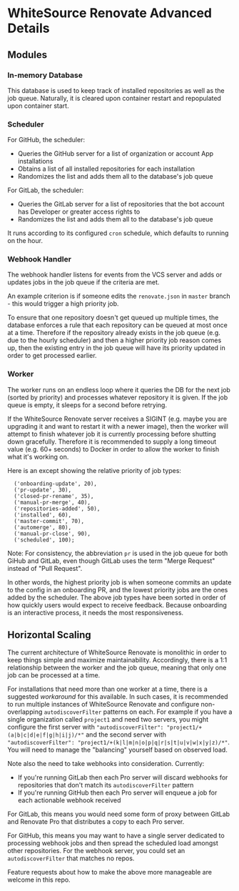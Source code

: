 # WhiteSource Renovate Advanced Details

## Modules

### In-memory Database

This database is used to keep track of installed repositories as well as the job queue. Naturally, it is cleared upon container restart and repopulated upon container start.

### Scheduler

For GitHub, the scheduler:

- Queries the GitHub server for a list of organization or account App installations
- Obtains a list of all installed repositories for each installation
- Randomizes the list and adds them all to the database's job queue

For GitLab, the scheduler:

- Queries the GitLab server for a list of repositories that the bot account has Developer or greater access rights to
- Randomizes the list and adds them all to the database's job queue

It runs according to its configured `cron` schedule, which defaults to running on the hour.

### Webhook Handler

The webhook handler listens for events from the VCS server and adds or updates jobs in the job queue if the criteria are met.

An example criterion is if someone edits the `renovate.json` in `master` branch - this would trigger a high priority job.

To ensure that one repository doesn't get queued up multiple times, the database enforces a rule that each repository can be queued at most once at a time. Therefore if the repository already exists in the job queue (e.g. due to the hourly scheduler) and then a higher priority job reason comes up, then the existing entry in the job queue will have its priority updated in order to get processed earlier.

### Worker

The worker runs on an endless loop where it queries the DB for the next job (sorted by priority) and processes whatever repository it is given. If the job queue is empty, it sleeps for a second before retrying.

If the WhiteSource Renovate server receives a SIGINT (e.g. maybe you are upgrading it and want to restart it with a newer image), then the worker will attempt to finish whatever job it is currently processing before shutting down gracefully.
Therefore it is recommended to supply a long timeout value (e.g. 60+ seconds) to Docker in order to allow the worker to finish what it's working on.

Here is an except showing the relative priority of job types:

```
  ('onboarding-update', 20),
  ('pr-update', 30),
  ('closed-pr-rename', 35),
  ('manual-pr-merge', 40),
  ('repositories-added', 50),
  ('installed', 60),
  ('master-commit', 70),
  ('automerge', 80),
  ('manual-pr-close', 90),
  ('scheduled', 100);
```

Note: For consistency, the abbreviation `pr` is used in the job queue for both GiHub and GitLab, even though GitLab uses the term "Merge Request" instead of "Pull Request".

In other words, the highest priority job is when someone commits an update to the config in an onboarding PR, and the lowest priority jobs are the ones added by the scheduler. The above job types have been sorted in order of how quickly users would expect to receive feedback. Because onboarding is an interactive process, it needs the most responsiveness.

## Horizontal Scaling

The current architecture of WhiteSource Renovate is monolithic in order to keep things simple and maximize maintainability. Accordingly, there is a 1:1 relationship between the worker and the job queue, meaning that only one job can be processed at a time.

For installations that need more than one worker at a time, there is a suggested _workaround_ for this available. In such cases, it is recommended to run multiple instances of WhiteSource Renovate and configure non-overlapping `autodiscoverFilter` patterns on each. For example if you have a single organization called `project1` and need two servers, you might configure the first server with `"autodiscoverFilter": "project1/+(a|b|c|d|e|f|g|h|i|j)/*"` and the second server with `"autodiscoverFilter": "project1/+(k|l|m|n|o|p|q|r|s|t|u|v|w|x|y|z)/*"`. You will need to manage the "balancing" yourself based on observed load.

Note also the need to take webhooks into consideration. Currently:
- If you're running GitLab then each Pro server will discard webhooks for repositories that don't match its `autodiscoverFilter` pattern
- If you're running GitHub then each Pro server will enqueue a job for each actionable webhook received

For GitLab, this means you would need some form of proxy between GitLab and Renovate Pro that distributes a copy to each Pro server.

For GitHub, this means you may want to have a single server dedicated to processing webhook jobs and then spread the scheduled load amongst other repositories. For the webhook server, you could set an `autodiscoverFilter` that matches no repos.

Feature requests about how to make the above more manageable are welcome in this repo.
